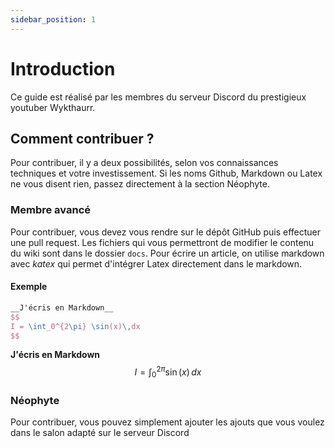 ```yaml
---
sidebar_position: 1
---
```


# Introduction

Ce guide est réalisé par les membres du serveur Discord du prestigieux youtuber Wykthaurr.

## Comment contribuer ?

Pour contribuer, il y a deux possibilités, selon vos connaissances techniques et votre investissement. Si les noms Github, Markdown ou Latex ne vous disent rien, passez directement à la section Néophyte.

### Membre avancé
Pour contribuer, vous devez vous rendre sur le dépôt GitHub puis effectuer une pull request.
Les fichiers qui vous permettront de modifier le contenu du wiki sont dans le dossier `docs`.
Pour écrire un article, on utilise markdown avec *katex* qui permet d'intégrer Latex directement dans le markdown.

#### Exemple

```tex
__J'écris en Markdown__
$$
I = \int_0^{2\pi} \sin(x)\,dx
$$
```
__J'écris en Markdown__
$$
I = \int_0^{2\pi} \sin(x)\,dx
$$

### Néophyte

Pour contribuer, vous pouvez simplement ajouter les ajouts que vous voulez dans le salon adapté sur le serveur Discord